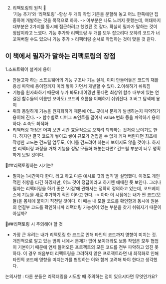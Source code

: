 02. 리팩토링의 원칙
	
‘기능 추가’와 ‘리팩토링’
-항상 두 개의 작업 기준을 분할해 놓고 어느 한쪽에만 집중하여 개발하는 것을 목적으로 하자.
-> 이부분은 나도 느끼지 못했는데, 여태까지 대부분은 2가지를 동시에 접근하려고 했었던 것 같다. 확실히 필자가 말하는 것이 정답이라고 느꼈다. 기능 추가와 리팩토링 두 개를 모두 잡으려다 오히려 코드가 너 꼬여버릴 수도 있으니 기능 추가 > 리팩터링 순서로 작업하는 것이 맞을 것 같다.

  ## 이 책에서 필자가 말하는 리팩토링의 장점
1.소프트웨어 설계에 용이
  - 만들고자 하는 소프트웨어의 기능 구조나 기능 설계, 이미 만들어놓은 코드의 재활용성 파악에 용이함까지 미리 쌓아 가면서 개발할 수 있다.
2.이해하기 쉬워짐
  - 기능을 원자화하기 때문에 누가 봐도(네이밍만 좋다면 최상위 함수 내부에 있는 연결된 함수들의 이름만 보아도) 코드의 흐름을 이해하기 쉬워진다.
3.버그 탐색에 용이
  - 위와 동일하게 기능을 원자화하기 때문에 어느 곳에서 문제가 발생하는지 파악하기 용이해 진다. 
-> 함수별로 디버그 포인트를 걸어서 value 변화 등을 파악하기 용이하다.
4.속도 최적화
  - 리팩터링 과정은 어찌 보면 시간 효율적으로 오히려 퇴화하는 것처럼 보이기도 한다. 
하지만 결국 코드가 쌓이고 쌓여 규모가 걷잡을 수 없게 커져 버린다면 최초에 작성한 코드는 건드릴 엄두도, 어디를 건드려야 하는지 보이지도 않을 것이다. 
하지만 리팩터링 과정을 거쳐 기능을 정말 모듈화 해놓는다면? 건드릴 부분이 너무 명확하게 보일 것이다.

##리팩토링하는 시기는?
  - 필자는 1시간마다 한다. 라고 하고 다른 예시로 ‘3의 법칙’을 설명했다. 
이것도 개인적인 취향을 타긴 하겠지만, 어느 것이 정답이라고 하기엔 애매한 듯 보인다. 
그러나 필자는 리팩터링을 하기 좋은 ‘시점’에 관해서는 정확히 정의하고 있는데, 코드베이스에 기능을 새로 추가하기 직전 이라고 한다. 
-> 아마 이 시점에는 내가 짠 코드(모듈)을 몸체에 붙이기 직전일 것이다. 이 때는 내 모듈 코드를 확인함과 동시에 원본의 연결부 코드를 확인하니까 리팩터링 가능성이 있는 부분을 찾기 쉬워지기 때문이 아닐까?

##리팩토링 시 주의해야 할 것
  - 가장 큰 우려는 내가 리팩토링 한 코드로 인해 타인의 코드까지 영향이 미치는 것. 
개인적으로 알고 있는 범위 내에서 문제가 없어 보이더라도 보통 작업은 모두 협업이 기본이기 때문에 언제 들어오든 프로젝트의 모든 코드를 전부 파악하고 있진 못하다. 
이 경우 처음부터 리팩토링을 고려하지 않은 프로젝트라면 내 최적화로 인해 타인의 코드에 영향을 미치는가를 협업하는 이와 함께 고려해 봐야 한다고 생각했다.

논의사항 : 다른 분들은 리팩터링을 시도할 때 주의하는 점이 있으시다면 무엇인가요?
